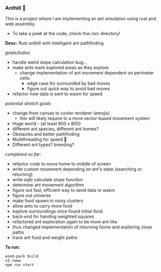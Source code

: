 ### Anthill 🐜
This is a project where I am implementing an ant simulation using rust and web assembly.
- To take a peek at the code, check thw /src directory!

**Desc:** Rust anthill with intelligent ant pathfinding

 *goals/todos:*
  - handle weird slope calculation bug...
  - make ants mark explored areas as they explore
      - change implementation of ant movement dependent on perimeter cells:
          - edge case for surrounded by bad moves
          - figure out quick way to avoid bad moves
  - refactor how data is sent to wasm for speed
  
 *potential stretch goals*
  - change from canvas to cooler renderer (emojis)
      - this will likely require to a more vector-based movement system
  - Huge world - (at least 800 x 800)
  - different ant species, different ant homes?
  - Obstacles and better pathfinding
  - Multithreading for speed 💨
  - Different ant types? breeding?

*completed so far:*
  - refactor code to move home to middle of screen
  - write custom movement depending on ant's state (searching or returning)
  - write *safe* calculate slope funciton
  - determine ant movement algorithm
  - figure out fast, efficient way to send data to wasm
  - figure out universe
  - make food spawn in noisy clusters
  - allow ants to carry more food
  - explore surroundings once found initial food
  - back-end for handing weighted squares
  - refactored ant exploration again to be more ant-like
  - thus changed implementation of returning home and exploring close paths
  - track ant food and weight paths

**To run:**
```
wasm-pack build
cd /www
npm run start
```
